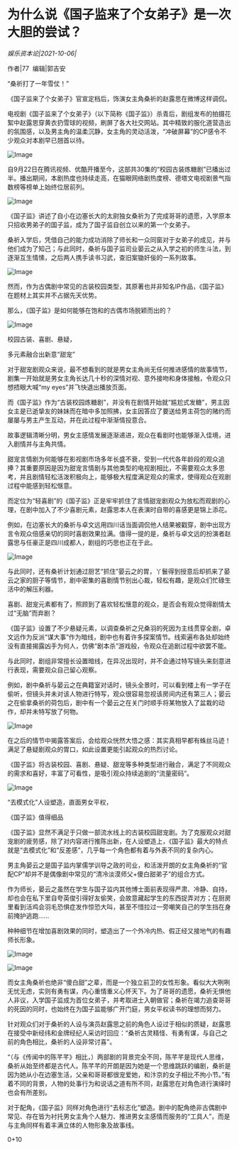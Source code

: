 # 为什么说《国子监来了个女弟子》是一次大胆的尝试？

*娱乐资本论|2021-10-06|*

作者|77  编辑|郭吉安

“桑祈打了一年雪仗！”

《国子监来了个女弟子》官宣定档后，饰演女主角桑祈的赵露思在微博这样调侃。

电视剧《国子监来了个女弟子》（以下简称《国子监》）杀青后，剧组发布的拍摄花絮中赵露思穿黄衣扔雪球的视频，刷屏了各大社交网站。其中精致的服化道营造出的氛围感，以及男主角的温柔沉静，女主角的灵动活泼，“冲破屏幕”的CP感令不少观众对本剧早已翘首以待。

![Image](https://mmbiz.qpic.cn/mmbiz_gif/jNZszpkibXx9IXgJfMoibkRbSRsAQtfR4VEjopLMGo0iamNJfyfgTkXg1ZMzOlibgpYrj0RTFc0QJhwXDQAy2Sjz1A/640?wx_fmt=gif&tp=webp&wxfrom=5&wx_lazy=1)

自9月22日在腾讯视频、优酷开播至今，这部共30集的“校园古装炼糖剧”已播出过半。播出期间，本剧热度也持续走高，在猫眼网络剧热度榜、德塔文电视剧景气指数榜等榜单上始终位居前列。

![Image](https://mmbiz.qpic.cn/mmbiz_jpg/jNZszpkibXx9IXgJfMoibkRbSRsAQtfR4V67xGCJiarMPN28oaWoLr1qKBwwwcODnounI8314wiayXaaExV4bbL3CQ/640?wx_fmt=jpeg&tp=webp&wxfrom=5&wx_lazy=1&wx_co=1)

《国子监》讲述了自小在边塞长大的太尉独女桑祈为了完成哥哥的遗愿，入学原本只招收男弟子的国子监，成为了国子监自创立以来的第一个女弟子。

桑祈入学后，凭借自己的能力成功消除了师长和一众同窗对于女弟子的成见，并与他们成为了知己；与此同时，桑祈与国子监司业晏云之从入学之初的师生斗法，到逐渐互生情愫，之后两人携手读书习武，查旧案锄奸佞的一系列故事。

![Image](https://mmbiz.qpic.cn/mmbiz_jpg/jNZszpkibXx9IXgJfMoibkRbSRsAQtfR4V8qWfp4z6zyV2MBYXQY5VDKicBFYibbs5wXwPZQ8tIM9UGDwykOR90YqA/640?wx_fmt=jpeg&tp=webp&wxfrom=5&wx_lazy=1&wx_co=1)

然而，作为古偶剧中常见的古装校园类型，其原著也并非知名IP作品，《国子监》在题材上其实并不占据先天优势。

那么，《国子监》是如何能够在饱和的古偶市场脱颖而出的？

![Image](https://mmbiz.qpic.cn/mmbiz_png/jNZszpkibXx8r0eeusveAtyj98pKeBEz7tMuAmiadsyvAk4l30TZvmgP03RGX0iaosuL5yVawsdblYqeWUcOTHYoQ/640?wx_fmt=png&tp=webp&wxfrom=5&wx_lazy=1&wx_co=1)

校园古装、喜剧、悬疑，

多元素融合出新意“甜宠”

对于甜宠剧观众来说，最不想看到的就是男女主角尚无任何推进感情的故事情节，剧集一开始就是男女主角长达几十秒的深情对视、意外接吻和身体接触，令观众只想捂眼大喊“my eyes”并飞快退出播放页面。

而《国子监》作为“古装校园炼糖剧”，并没有在剧情开始就“尴尬式发糖”，男主因女主是已逝挚友的妹妹而在暗中多加照拂，女主因答应了要送给男主荷包的赌约而屡屡与男主产生互动，并在此过程中渐渐情投意合。

故事逻辑清晰分明，男女主感情发展逐渐递进，观众在看剧时也能够渐入佳境，进入剧情并与主角共情。

甜宠言情剧为何能够在影视剧市场多年长盛不衰，受到一代代各年龄段的观众追捧？其重要原因是因为甜宠言情剧与其他类型的电视剧相比，不需要观众太多思考，并且剧情轻松活泼积极向上，能够极大程度满足观众的需求，使得观众在观剧过程中能感到轻松惬意。

而定位为“轻喜剧”的《国子监》正是牢牢抓住了言情甜宠剧观众为放松而观剧的心理，在剧中加入了不少喜剧元素，赵露思本人在表演时自带的喜感更是锦上添花。

例如，在边塞长大的桑祈与卓文远用四川话当面调侃他人结果被戳穿，剧中出现方言令观众倍感亲切的同时喜剧效果拉满。值得一提的是，桑祈与卓文远的扮演者赵露思与任豪正是四川成都人，剧组的巧思也正在于此。

![Image](https://mmbiz.qpic.cn/mmbiz_jpg/jNZszpkibXx9IXgJfMoibkRbSRsAQtfR4VwBn7sS5RHL3IqX8BfLSPocS7xxLHia5z3iajwb2q5VSU9ZelJnIk3Hjg/640?wx_fmt=jpeg&tp=webp&wxfrom=5&wx_lazy=1&wx_co=1)

与此同时，还有桑祈计划通过厨艺“抓住”晏云之的胃，丫鬟得到授意后却抓来了晏云之家的厨子等情节，剧中密集的喜剧情节别出心裁，轻松有趣，是观众们忙碌生活中的解压利器。

喜剧、甜宠元素都有了，照顾到了喜欢轻松惬意的观众，是否会有观众觉得剧情太过“无脑”而弃剧？

《国子监》设置了不少悬疑元素，以调查桑祈之兄桑羽的死因为主线贯穿全剧，卓文远作为反派“谋大事”作为暗线，剧中也有着许多探案情节。线索遍布各处却始终没有直接揭露凶手为何人，仿佛“剧本杀”游戏般，令观众在追剧过程中欲罢不能。

与此同时，剧组非常擅长设置暗线，在异况出现时，并不会通过特写镜头来刻意进行表现，需要观众自己留心观察。

例如，剧中桑祈与晏云之在典籍室对话时，镜头全景时，可以看到楼上有一学子在偷听，但镜头并未对该人物进行特写，观众很容易忽视该房间内还有第三人；晏云之在偷拿桑祈的荷包后，剧中有一个晏云之在关门时顺手将某物放入了盆栽的动作，却并未特写放了何物。

![Image](https://mmbiz.qpic.cn/mmbiz_jpg/jNZszpkibXx9IXgJfMoibkRbSRsAQtfR4VOJgd9tzfxWDNsEvnZ1m7wDq2Wo9CTQXibOjes5cko2rVgJc2ib0e1Wfw/640?wx_fmt=jpeg&tp=webp&wxfrom=5&wx_lazy=1&wx_co=1)

在之后的情节中揭露答案后，会给观众恍然大悟之感：其实真相早都有蛛丝马迹！满足了悬疑剧观众的胃口，如此设置更能引起观众的热烈讨论。

《国子监》将古装校园、喜剧、悬疑、甜宠等多种类型进行融合，满足了不同观众的需求和喜好，丰富了可看性，是吸引观众持续追剧的“流量密码”。

![Image](https://mmbiz.qpic.cn/mmbiz_png/jNZszpkibXx8r0eeusveAtyj98pKeBEz7ejDSZf97dAE3mMYqSpwDp0blV0YsOONibSOjLz8EycRV8uxj7xc8QIg/640?wx_fmt=png&tp=webp&wxfrom=5&wx_lazy=1&wx_co=1)

“去模式化”人设塑造，直面男女平权，

《国子监》值得细品

《国子监》显然不满足于只做一部流水线上的古装校园甜宠剧。为了克服观众对甜宠剧的疲劳感，除了对内容进行推陈出新，在人设塑造上，《国子监》最大的特点就是“去模式化”和“反差感”，几乎每一个角色都有着与外表不同的复杂内心。

男主角晏云之是国子监内掌儒学训导之政的司业，和活泼开朗的女主角桑祈的“官配CP”却并不是偶像剧中常见的“清冷淡漠师父+傻白甜弟子”的组合方式。

作为师长，晏云之虽然在学生与国子监内其他博士面前表现得严肃、冷静、自持，却也会在私下里自夸英俊引得好友偷笑，会故意藏起学生的东西捉弄对方；在厨房里看到活鸡会羽毛恐惧症发作惊恐大叫，甚至不惜拉过一旁嘲笑自己的学生挡在身前掩护逃跑……

种种细节在增加喜剧效果的同时，塑造出了一个外冷内热、假正经又接地气的有趣师长形象。

![Image](https://mmbiz.qpic.cn/mmbiz_gif/jNZszpkibXx9IXgJfMoibkRbSRsAQtfR4VTMgtjIEAKvElgbTiab049C4JzdIA0miaxET5QKykcG3xu6DxLcfAzY6w/640?wx_fmt=gif&tp=webp&wxfrom=5&wx_lazy=1)

![Image](https://mmbiz.qpic.cn/mmbiz_png/jNZszpkibXx9IXgJfMoibkRbSRsAQtfR4VgfdIqmiaJGUkU9FpkDLC1ELkCExjO1F2N8d1g0XYJW35htFF1aEuVDg/640?wx_fmt=png&tp=webp&wxfrom=5&wx_lazy=1&wx_co=1)

而女主角桑祈也绝非“傻白甜”之辈，而是一个独立前卫的女性形象。看似大大咧咧无忧无虑，实则有勇有谋，内心重情重义心怀天下。为了哥哥的遗愿，桑祈无惧他人非议，入学国子监成为首位女弟子，并考取进士入朝做官；桑祈在竭力追查哥哥的死因的同时，也始终在为国子监能够广开门庭，男女平权读书的理想而努力。

针对观众们对于桑祈的人设与演员赵露思之前的角色人设过于相似的质疑，赵露思在接受中新经纬和金牌经纪人采访时回应：“桑祈古灵精怪、有勇有谋，与自己之前的角色相比，桑祈的人设非常讨喜”。

“（与《传闻中的陈芊芊》相比，）两部剧的背景完全不同，陈芊芊是现代人思维，桑祈从始至终都是古代人。陈芊芊的开朗是因为她是一个思维跳跃的编剧，桑祈是因为她从小在边塞生活，父亲和哥哥都很宠爱她，和汴京的女子相比不拘小节。”有着不同的背景，人物的处事行为和说话之道有所不同，赵露思在对角色进行演绎时也会有所差别。

对于配角，《国子监》同样对角色进行“去标志化”塑造。剧中的配角绝非古偶剧中常见、存在皆为衬托男女主角个人魅力、推进男女主感情而服务的“工具人”，而是与主角同样有着丰满立体的人物形象及故事线。

0+10

